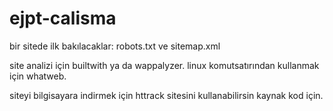 # ejpt-calisma

bir sitede ilk bakılacaklar: robots.txt ve sitemap.xml

site analizi için builtwith ya da wappalyzer. linux komutsatırından kullanmak için whatweb.

siteyi bilgisayara indirmek için httrack sitesini kullanabilirsin kaynak kod için.
